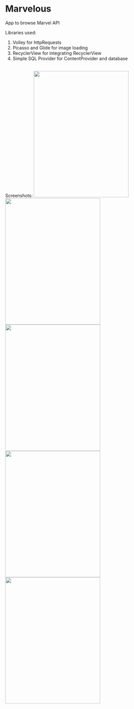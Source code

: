 # Marvelous
App to browse Marvel API

Libraries used:
1. Volley for httpRequests
2. Picasso and Glide for image loading
3. RecyclerView for integrating RecyclerView
4. Simple SQL Provider for ContentProvider and database
<br>
Screenshots:
<img src="https://user-images.githubusercontent.com/12881364/26915478-cae405aa-4c43-11e7-94eb-86931875b755.png" height="400" width="300"/>
<img src="https://user-images.githubusercontent.com/12881364/26915484-d135e09a-4c43-11e7-9aae-32253ef1c525.png" height="400" width="300"/>
<img src="https://user-images.githubusercontent.com/12881364/26915489-da9b5ca0-4c43-11e7-918b-2b52aee1ce1d.png" height="400" width="300"/>
<img src="https://user-images.githubusercontent.com/12881364/26935227-09869670-4c89-11e7-8c4b-c9e029b66975.png" height="400"
width="300"/>
<img src="https://user-images.githubusercontent.com/12881364/26935216-037cbd36-4c89-11e7-91f8-6370e16c503d.png" height="400" width="300"/>
